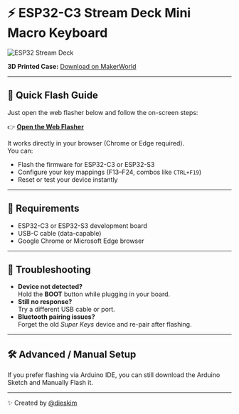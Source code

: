 # ⚡ ESP32-C3 Stream Deck Mini Macro Keyboard

![ESP32 Stream Deck](https://raw.githubusercontent.com/dieskim/esp32_stream_cheap_deck_mini_macro_keyboard/main/ESP32%20C3%20Supermini%20-%20Stream%20Cheap%20Deck%20-%20Mini%20Macro%20Keyboard.jpg)

**3D Printed Case:** [Download on MakerWorld](https://makerworld.com/en/models/1899311-esp32-stream-cheap-deck-bluetooth-macro-keyboard)

---

## 🚀 Quick Flash Guide

Just open the web flasher below and follow the on-screen steps:

👉 **[Open the Web Flasher](https://dieskim.github.io/esp32_stream_cheap_deck_mini_macro_keyboard/)**

It works directly in your browser (Chrome or Edge required).  
You can:
- Flash the firmware for ESP32-C3 or ESP32-S3  
- Configure your key mappings (F13–F24, combos like `CTRL+F19`)  
- Reset or test your device instantly  

---

## 🧰 Requirements
- ESP32-C3 or ESP32-S3 development board  
- USB-C cable (data-capable)  
- Google Chrome or Microsoft Edge browser  

---

## 🧩 Troubleshooting
- **Device not detected?**  
  Hold the **BOOT** button while plugging in your board.  
- **Still no response?**  
  Try a different USB cable or port.  
- **Bluetooth pairing issues?**  
  Forget the old *Super Keys* device and re-pair after flashing.

---

## 🛠️ Advanced / Manual Setup
If you prefer flashing via Arduino IDE, you can still download the Arduino Sketch and Manually Flash it.

---

✨ Created by [@dieskim](https://github.com/dieskim)
